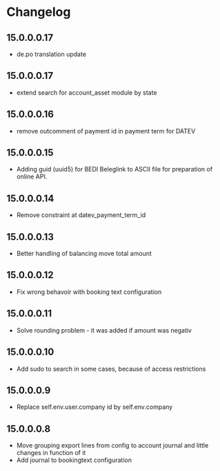 # Changelog

## 15.0.0.0.17
- de.po translation update

## 15.0.0.0.17
- extend search for account_asset module by state

## 15.0.0.0.16
- remove outcomment of payment id in payment term for DATEV

## 15.0.0.0.15
- Adding guid (uuid5) for BEDI Beleglink to ASCII file for preparation of online API.

## 15.0.0.0.14
- Remove constraint at datev_payment_term_id

## 15.0.0.0.13
- Better handling of balancing move total amount

## 15.0.0.0.12
- Fix wrong behavoir with booking text configuration

## 15.0.0.0.11
- Solve rounding problem - it was added if amount was negativ

## 15.0.0.0.10
- Add sudo to search in some cases, because of access restrictions

## 15.0.0.0.9
- Replace self.env.user.company id by self.env.company

## 15.0.0.0.8
- Move grouping export lines from config to account journal and little changes in function of it
- Add journal to bookingtext configuration
